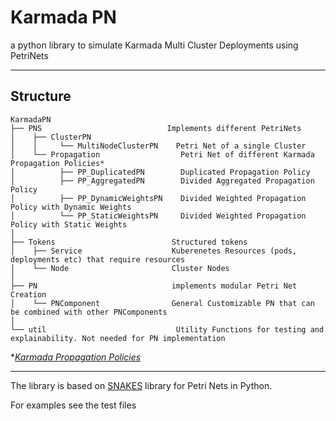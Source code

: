 # Karmada PN
a python library to simulate Karmada Multi Cluster Deployments using PetriNets

---

## Structure
```
KarmadaPN
├── PNS                            Implements different PetriNets 
│    ├── ClusterPN 
│    │     └── MultiNodeClusterPN    Petri Net of a single Cluster 
│    └── Propagation                  Petri Net of different Karmada Propagation Policies*
│          ├── PP_DuplicatedPN        Duplicated Propagation Policy
│          ├── PP_AggregatedPN        Divided Aggregated Propagation Policy
│          ├── PP_DynamicWeightsPN    Divided Weighted Propagation Policy with Dynamic Weights
│          └── PP_StaticWeightsPN     Divided Weighted Propagation Policy with Static Weights
│
├── Tokens                          Structured tokens 
│    ├── Service                    Kuberenetes Resources (pods, deployments etc) that require resources
│    └── Node                       Cluster Nodes 
│
├── PN                              implements modular Petri Net Creation
│    └── PNComponent                General Customizable PN that can be combined with other PNComponents
│
└── util                             Utility Functions for testing and explainability. Not needed for PN implementation

```
\**[Karmada Propagation Policies](https://karmada.io/docs/userguide/scheduling/resource-propagating/#multiple-strategies-of-replica-scheduling)*

---

The library is based on [SNAKES](https//snakes.ibisc.univ-evry.fr/)  library for Petri Nets in Python.

For examples see the test files
